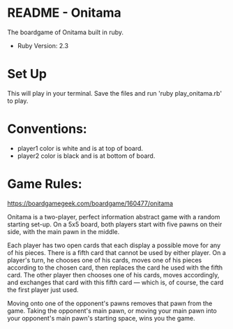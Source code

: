 # README - Onitama

The boardgame of Onitama built in ruby.

* Ruby Version: 2.3

# Set Up

This will play in your terminal.
Save the files and run 'ruby play_onitama.rb' to play.

# Conventions:

* player1 color is white and is at top of board.
* player2 color is black and is at bottom of board.

# Game Rules:

https://boardgamegeek.com/boardgame/160477/onitama

Onitama is a two-player, perfect information abstract game with a random starting set-up. On a 5x5 board, both players start with five pawns on their side, with the main pawn in the middle.

Each player has two open cards that each display a possible move for any of his pieces. There is a fifth card that cannot be used by either player. On a player's turn, he chooses one of his cards, moves one of his pieces according to the chosen card, then replaces the card he used with the fifth card. The other player then chooses one of his cards, moves accordingly, and exchanges that card with this fifth card — which is, of course, the card the first player just used.

Moving onto one of the opponent's pawns removes that pawn from the game. Taking the opponent's main pawn, or moving your main pawn into your opponent's main pawn's starting space, wins you the game.
